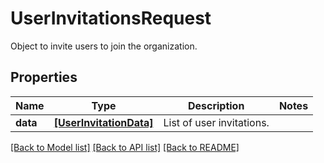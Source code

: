 # UserInvitationsRequest

Object to invite users to join the organization.
## Properties
Name | Type | Description | Notes
------------ | ------------- | ------------- | -------------
**data** | [**[UserInvitationData]**](UserInvitationData.md) | List of user invitations. | 

[[Back to Model list]](README.md#documentation-for-models) [[Back to API list]](README.md#documentation-for-api-endpoints) [[Back to README]](README.md)


